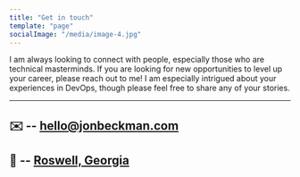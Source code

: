 ```yaml
---
title: "Get in touch"
template: "page"
socialImage: "/media/image-4.jpg"
---
```


I am always looking to connect with people, especially those who are technical masterminds. If you are looking for new
opportunities to level up your career, please reach out to me! I am especially intrigued about your experiences in 
DevOps, though please feel free to share any of your stories.

---
## ✉️ -- [hello@jonbeckman.com](mailto:hello@jonbeckman.com)
## 📍 -- [Roswell, Georgia](https://goo.gl/maps/modkDqAXHpgNpLyA8)
